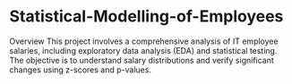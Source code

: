 # Statistical-Modelling-of-Employees
Overview
This project involves a comprehensive analysis of IT employee salaries, including exploratory data analysis (EDA) and statistical testing. The objective is to understand salary distributions and verify significant changes using z-scores and p-values.
